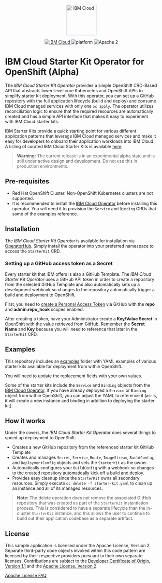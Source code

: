 <p align="center">
    <a href="https://cloud.ibm.com">
        <img src="https://cloud.ibm.com/media/docs/developer-appservice/resources/ibm-cloud.svg" height="100" alt="IBM Cloud">
    </a>
</p>


<p align="center">
    <a href="https://cloud.ibm.com">
    <img src="https://img.shields.io/badge/IBM%20Cloud-powered-blue.svg" alt="IBM Cloud">
    </a>
    <img src="https://img.shields.io/badge/platform-go-lightgrey.svg?style=flat" alt="platform">
    <img src="https://img.shields.io/badge/license-Apache2-blue.svg?style=flat" alt="Apache 2">
</p>


# IBM Cloud Starter Kit Operator for OpenShift (Alpha)

The _IBM Cloud Starter Kit Operator_ provides a simple OpenShift CRD-Based API that abstracts lower-level core Kubernetes and OpenShift APIs to simplify starter kit deployment. With this operator, you can set up a GitHub repository with the full application lifecycle (build and deploy) and consume IBM Cloud managed services with only one `oc apply`. The operator utilizes reconciliation logic to ensure that the required resources are automatically created and has a simple API interface that makes it easy to experiment with IBM Cloud starter kits.

IBM Starter Kits provide a quick starting point for various different application patterns that leverage IBM Cloud managed services and make it easy for developers to onboard their application workloads into IBM Cloud. A listing of curated IBM Cloud Starter Kits is available [here](https://github.com/search?q=topic%3Astarter-kit+org%3AIBM&type=Repositories).

> **Warning:** The current release is in an experimental alpha state and is still under active design and development. Do not use this in production environments.

## Pre-requisites

* Red Hat OpenShift Cluster. Non-OpenShift Kubernetes clusters are not supported.
* It is recommended to install the [IBM Cloud Operator](https://operatorhub.io/operator/ibmcloud-operator) before installing this operator. You will need it to provision the `Service` and `Binding` CRDs that some of the examples reference.

## Installation

The _IBM Cloud Starter Kit Operator_ is available for installation via [OperatorHub](). Simply install the operator into your preferred namespace to access the `StarterKit` CRD.

### Setting up a GitHub access token as a Secret

Every starter kit that IBM offers is also a GitHub Template. The _IBM Cloud Starter Kit Operator_ uses a GitHub API token in order to create a repository from the selected GitHub Template and also automatically sets up a development webhook so changes to the repository automatically trigger a build and deployment to OpenShift.

First, you need to [create a Personal Access Token](https://github.com/settings/tokens) via GitHub with the **repo** and **admin:repo_hook** scopes enabled.

After creating a token, have your Administrator create a **Key/Value Secret** in OpenShift with the value retrieved from GitHub. Remember the **Secret Name** and **Key** because you will need to reference that later in the `StarterKit` CRD.

## Examples

This repository includes an [examples](./examples) folder with YAML examples of various starter kits available for deployment from within OpenShift.

You will need to update the replacement fields with your own values.

Some of the starter kits include the `Service` and `Binding` objects from the [IBM Cloud Operator](https://operatorhub.io/operator/ibmcloud-operator). If you have already deployed a `Service` or `Binding` object from within OpenShift, you can adjust the YAML to reference it (as-is, it will create a new instance and binding in addition to deploying the starter kit).

## How it works

Under the covers, the _IBM Cloud Starter Kit Operator_ does several things to speed up deployment to OpenShift:

* Creates a new GitHub repository from the referenced starter kit GitHub Template
* Creates and manages `Secret`, `Service`, `Route`, `ImageStream`, `BuildConfig`, and `DeploymentConfig` objects and sets the `StarterKit` as the owner.
* Automatically configures your `BuildConfig` with a webhook so changes to the created repository automatically kick off a build and deploy.
* Provides easy cleanup since the `StarterKit` owns all secondary resources. Simply execute `oc delete -f starter-kit.yaml` to clean up an instance and all of its managed resources.

> **Note:** The delete operation does not remove the associated GitHub repository that was created as part of the `StarterKit` instantiation process. This is considered to have a separate lifecycle than the in-cluster `StarterKit` instance, and this allows the user to continue to build out their application codebase as a separate artifact.

## License

This sample application is licensed under the Apache License, Version 2. Separate third-party code objects invoked within this code pattern are licensed by their respective providers pursuant to their own separate licenses. Contributions are subject to the [Developer Certificate of Origin, Version 1.1](https://developercertificate.org/) and the [Apache License, Version 2](https://www.apache.org/licenses/LICENSE-2.0.txt).

[Apache License FAQ](https://www.apache.org/foundation/license-faq.html#WhatDoesItMEAN)
